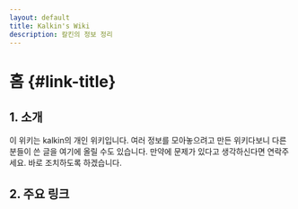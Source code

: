 ```yaml
---
layout: default
title: Kalkin's Wiki
description: 칼킨의 정보 정리
---
```


홈	{#link-title}
========


## 1. 소개

이 위키는 kalkin의 개인 위키입니다. 여러 정보를 모아놓으려고 만든 위키다보니 다른 분들이 쓴 글을 여기에 올릴 수도 있습니다. 만약에 문제가 있다고 생각하신다면 연락주세요. 바로 조치하도록 하겠습니다.



## 2. 주요 링크

